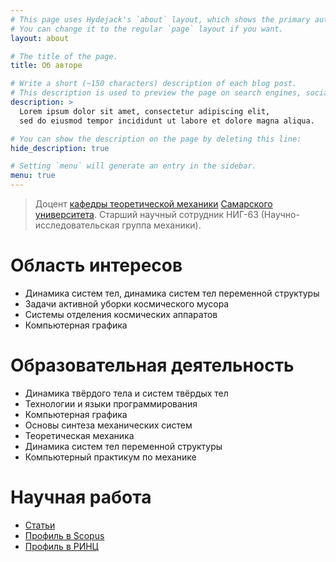 ```yaml
---
# This page uses Hydejack's `about` layout, which shows the primary author's picture and about text at the top.
# You can change it to the regular `page` layout if you want.
layout: about

# The title of the page.
title: Об авторе

# Write a short (~150 characters) description of each blog post.
# This description is used to preview the page on search engines, social media, etc.
description: >
  Lorem ipsum dolor sit amet, consectetur adipiscing elit,
  sed do eiusmod tempor incididunt ut labore et dolore magna aliqua.

# You can show the description on the page by deleting this line:
hide_description: true

# Setting `menu` will generate an entry in the sidebar.
menu: true
---
```


> Доцент [кафедры теоретической механики](http://termech.ru) [Самарского университета](http://ssau.ru). Старший научный сотрудник НИГ-63 (Научно-исследовательская группа механики).

# Область интересов

* Динамика систем тел, динамика систем тел переменной структуры
* Задачи активной уборки космического мусора
* Системы отделения космических аппаратов
* Компьютерная графика

# Образовательная деятельность

* Динамика твёрдого тела и систем твёрдых тел
* Технологии и языки программирования
* Компьютерная графика
* Основы синтеза механических систем
* Теоретическая механика
* Динамика систем тел переменной структуры
* Компьютерный практикум по механике

# Научная работа

* [Статьи](http://classmech.ru/pages/papers/)
* [Профиль в Scopus](https://www.scopus.com/authid/detail.uri?origin=resultslist&authorId=36676070000)
* [Профиль в РИНЦ](http://elibrary.ru/author_items.asp?authorid=2573-2099)

